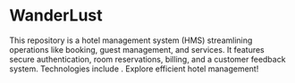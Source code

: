 # WanderLust
This repository is a hotel management system (HMS) streamlining operations like booking, guest management, and services. It features secure authentication, room reservations, billing, and a customer feedback system. Technologies include . Explore efficient hotel management!
